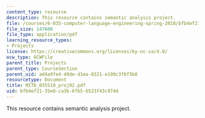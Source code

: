 ```yaml
---
content_type: resource
description: This resource contains semantic analysis project.
file: /courses/6-035-computer-language-engineering-spring-2010/bfb4ef2135e8ca3b6fb5b523f43c974d_MIT6_035S10_proj02.pdf
file_size: 147600
file_type: application/pdf
learning_resource_types:
- Projects
license: https://creativecommons.org/licenses/by-nc-sa/4.0/
ocw_type: OCWFile
parent_title: Projects
parent_type: CourseSection
parent_uid: ad4a9fe4-40de-d1ea-0321-e199c3f6f5b8
resourcetype: Document
title: MIT6_035S10_proj02.pdf
uid: bfb4ef21-35e8-ca3b-6fb5-b523f43c974d
---
```

This resource contains semantic analysis project.